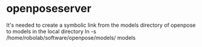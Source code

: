 # openposeserver

It's needed to create a symbolic link from the models directory of openpose to models in the local directory
ln -s /home/robolab/software/openpose/models/ models
